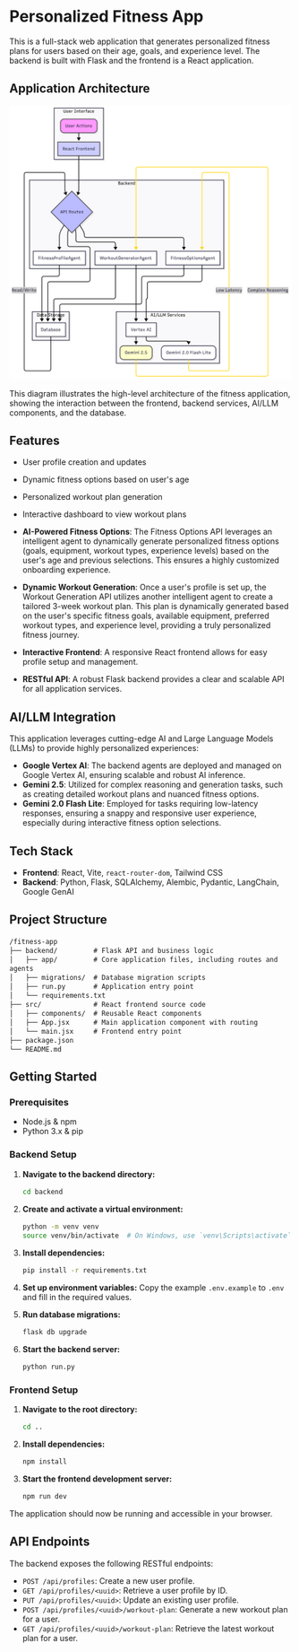 # Personalized Fitness App

This is a full-stack web application that generates personalized fitness plans for users based on their age, goals, and experience level. The backend is built with Flask and the frontend is a React application.

## Application Architecture

<img src="docs/images/fitness-app-architecture.png" alt="Fitness App Architecture" width="700px">

This diagram illustrates the high-level architecture of the fitness application, showing the interaction between the frontend, backend services, AI/LLM components, and the database.

## Features

- User profile creation and updates
- Dynamic fitness options based on user's age
- Personalized workout plan generation
- Interactive dashboard to view workout plans
- **AI-Powered Fitness Options**: The Fitness Options API leverages an intelligent agent to dynamically generate personalized fitness options (goals, equipment, workout types, experience levels) based on the user's age and previous selections. This ensures a highly customized onboarding experience.
- **Dynamic Workout Generation**: Once a user's profile is set up, the Workout Generation API utilizes another intelligent agent to create a tailored 3-week workout plan. This plan is dynamically generated based on the user's specific fitness goals, available equipment, preferred workout types, and experience level, providing a truly personalized fitness journey.

- **Interactive Frontend**: A responsive React frontend allows for easy profile setup and management.
- **RESTful API**: A robust Flask backend provides a clear and scalable API for all application services.

## AI/LLM Integration

This application leverages cutting-edge AI and Large Language Models (LLMs) to provide highly personalized experiences:

-   **Google Vertex AI**: The backend agents are deployed and managed on Google Vertex AI, ensuring scalable and robust AI inference.
-   **Gemini 2.5**: Utilized for complex reasoning and generation tasks, such as creating detailed workout plans and nuanced fitness options.
-   **Gemini 2.0 Flash Lite**: Employed for tasks requiring low-latency responses, ensuring a snappy and responsive user experience, especially during interactive fitness option selections.

## Tech Stack

- **Frontend**: React, Vite, `react-router-dom`, Tailwind CSS
- **Backend**: Python, Flask, SQLAlchemy, Alembic, Pydantic, LangChain, Google GenAI

## Project Structure

```
/fitness-app
├── backend/         # Flask API and business logic
│   ├── app/         # Core application files, including routes and agents
│   ├── migrations/  # Database migration scripts
│   ├── run.py       # Application entry point
│   └── requirements.txt
├── src/             # React frontend source code
│   ├── components/  # Reusable React components
│   ├── App.jsx      # Main application component with routing
│   └── main.jsx     # Frontend entry point
├── package.json
└── README.md
```

## Getting Started

### Prerequisites

- Node.js & npm
- Python 3.x & pip

### Backend Setup

1.  **Navigate to the backend directory:**
    ```sh
    cd backend
    ```

2.  **Create and activate a virtual environment:**
    ```sh
    python -m venv venv
    source venv/bin/activate  # On Windows, use `venv\Scripts\activate`
    ```

3.  **Install dependencies:**
    ```sh
    pip install -r requirements.txt
    ```

4.  **Set up environment variables:**
    Copy the example `.env.example` to `.env` and fill in the required values.

5.  **Run database migrations:**
    ```sh
    flask db upgrade
    ```

6.  **Start the backend server:**
    ```sh
    python run.py
    ```

### Frontend Setup

1.  **Navigate to the root directory:**
    ```sh
    cd ..
    ```

2.  **Install dependencies:**
    ```sh
    npm install
    ```

3.  **Start the frontend development server:**
    ```sh
    npm run dev
    ```

The application should now be running and accessible in your browser.

## API Endpoints

The backend exposes the following RESTful endpoints:

- `POST /api/profiles`: Create a new user profile.
- `GET /api/profiles/<uuid>`: Retrieve a user profile by ID.
- `PUT /api/profiles/<uuid>`: Update an existing user profile.
- `POST /api/profiles/<uuid>/workout-plan`: Generate a new workout plan for a user.
- `GET /api/profiles/<uuid>/workout-plan`: Retrieve the latest workout plan for a user.


